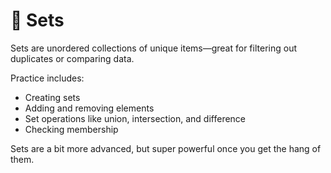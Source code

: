 # 🧮 Sets

Sets are unordered collections of unique items—great for filtering out duplicates or comparing data.

Practice includes:
- Creating sets
- Adding and removing elements
- Set operations like union, intersection, and difference
- Checking membership

Sets are a bit more advanced, but super powerful once you get the hang of them.
